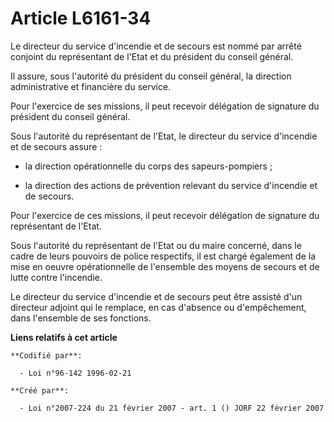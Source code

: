 # Article L6161-34

Le directeur du service d'incendie et de secours est nommé par arrêté conjoint du représentant de l'Etat et du président du
conseil général.

Il assure, sous l'autorité du président du conseil général, la direction administrative et financière du service.

Pour l'exercice de ses missions, il peut recevoir délégation de signature du président du conseil général.

Sous l'autorité du représentant de l'Etat, le directeur du service d'incendie et de secours assure :

- la direction opérationnelle du corps des sapeurs-pompiers ;

- la direction des actions de prévention relevant du service d'incendie et de secours.

Pour l'exercice de ces missions, il peut recevoir délégation de signature du représentant de l'Etat.

Sous l'autorité du représentant de l'Etat ou du maire concerné, dans le cadre de leurs pouvoirs de police respectifs, il est
chargé également de la mise en oeuvre opérationnelle de l'ensemble des moyens de secours et de lutte contre l'incendie.

Le directeur du service d'incendie et de secours peut être assisté d'un directeur adjoint qui le remplace, en cas d'absence
ou d'empêchement, dans l'ensemble de ses fonctions.

**Liens relatifs à cet article**

	**Codifié par**:

	  - Loi n°96-142 1996-02-21

	**Créé par**:

	  - Loi n°2007-224 du 21 février 2007 - art. 1 () JORF 22 février 2007
